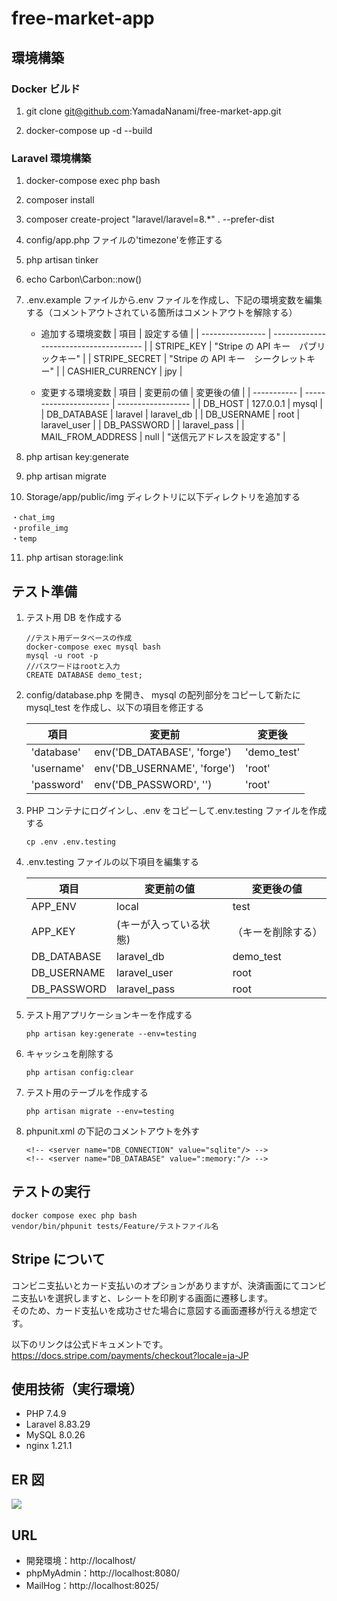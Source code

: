# free-market-app

## 環境構築

### Docker ビルド

1. git clone git@github.com:YamadaNanami/free-market-app.git

2. docker-compose up -d --build

### Laravel 環境構築

1. docker-compose exec php bash

2. composer install

3. composer create-project "laravel/laravel=8.\*" . --prefer-dist

4. config/app.php ファイルの'timezone'を修正する

5. php artisan tinker

6. echo Carbon\Carbon::now()

7. .env.example ファイルから.env ファイルを作成し、下記の環境変数を編集する（コメントアウトされている箇所はコメントアウトを解除する）

   - 追加する環境変数
     | 項目 | 設定する値 |
     | ---------------- | -------------------------------------- |
     | STRIPE_KEY | "Stripe の API キー　パブリックキー" |
     | STRIPE_SECRET | "Stripe の API キー　シークレットキー" |
     | CASHIER_CURRENCY | jpy |

   - 変更する環境変数
     | 項目 | 変更前の値 | 変更後の値 |
     | ----------- | ---------------------- | ------------------ |
     | DB_HOST | 127.0.0.1 | mysql |
     | DB_DATABASE | laravel | laravel_db |
     | DB_USERNAME | root | laravel_user |
     | DB_PASSWORD | | laravel_pass |
     | MAIL_FROM_ADDRESS | null | "送信元アドレスを設定する" |

8. php artisan key:generate

9. php artisan migrate

10. Storage/app/public/img ディレクトリに以下ディレクトリを追加する

```
・chat_img
・profile_img
・temp
```

11. php artisan storage:link

## テスト準備

1. テスト用 DB を作成する

   ```
   //テスト用データベースの作成
   docker-compose exec mysql bash
   mysql -u root -p
   //パスワードはrootと入力
   CREATE DATABASE demo_test;
   ```

2. config/database.php を開き、 mysql の配列部分をコピーして新たに mysql_test を作成し、以下の項目を修正する

   | 項目       | 変更前                      | 変更後      |
   | ---------- | --------------------------- | ----------- |
   | 'database' | env('DB_DATABASE', 'forge') | 'demo_test' |
   | 'username' | env('DB_USERNAME', 'forge') | 'root'      |
   | 'password' | env('DB_PASSWORD', '')      | 'root'      |

3. PHP コンテナにログインし、.env をコピーして.env.testing ファイルを作成する

   ```
   cp .env .env.testing
   ```

4. .env.testing ファイルの以下項目を編集する

   | 項目        | 変更前の値             | 変更後の値         |
   | ----------- | ---------------------- | ------------------ |
   | APP_ENV     | local                  | test               |
   | APP_KEY     | (キーが入っている状態) | （キーを削除する） |
   | DB_DATABASE | laravel_db             | demo_test          |
   | DB_USERNAME | laravel_user           | root               |
   | DB_PASSWORD | laravel_pass           | root               |

5. テスト用アプリケーションキーを作成する

   ```
   php artisan key:generate --env=testing
   ```

6. キャッシュを削除する

   ```
   php artisan config:clear
   ```

7. テスト用のテーブルを作成する

   ```
   php artisan migrate --env=testing
   ```

8. phpunit.xml の下記のコメントアウトを外す

   ```
   <!-- <server name="DB_CONNECTION" value="sqlite"/> -->
   <!-- <server name="DB_DATABASE" value=":memory:"/> -->
   ```

## テストの実行

```
docker compose exec php bash
vendor/bin/phpunit tests/Feature/テストファイル名
```

## Stripe について

コンビニ支払いとカード支払いのオプションがありますが、決済画面にてコンビニ支払いを選択しますと、レシートを印刷する画面に遷移します。<br>
そのため、カード支払いを成功させた場合に意図する画面遷移が行える想定です。

以下のリンクは公式ドキュメントです。<br>
https://docs.stripe.com/payments/checkout?locale=ja-JP

## 使用技術（実行環境）

- PHP 7.4.9
- Laravel 8.83.29
- MySQL 8.0.26
- nginx 1.21.1

## ER 図

<img src="ER.drawio.png">

## URL

- 開発環境：http://localhost/
- phpMyAdmin：http://localhost:8080/
- MailHog：http://localhost:8025/
